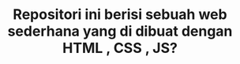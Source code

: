 <center><h1>Repositori ini berisi sebuah web sederhana yang di dibuat dengan HTML , CSS , JS?</></center>